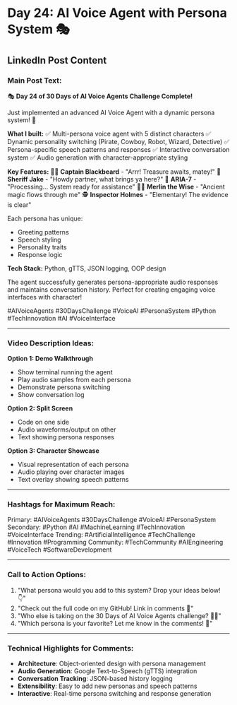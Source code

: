 # Day 24: AI Voice Agent with Persona System 🎭

## LinkedIn Post Content

### Main Post Text:

🎭 **Day 24 of 30 Days of AI Voice Agents Challenge Complete!** 

Just implemented an advanced AI Voice Agent with a dynamic persona system! 🚀

**What I built:**
✅ Multi-persona voice agent with 5 distinct characters
✅ Dynamic personality switching (Pirate, Cowboy, Robot, Wizard, Detective)
✅ Persona-specific speech patterns and responses
✅ Interactive conversation system
✅ Audio generation with character-appropriate styling

**Key Features:**
🏴‍☠️ **Captain Blackbeard** - "Arrr! Treasure awaits, matey!"
🤠 **Sheriff Jake** - "Howdy partner, what brings ya here?"
🤖 **ARIA-7** - "Processing... System ready for assistance"
🧙‍♂️ **Merlin the Wise** - "Ancient magic flows through me"
🕵️ **Inspector Holmes** - "Elementary! The evidence is clear"

Each persona has unique:
- Greeting patterns
- Speech styling
- Personality traits
- Response logic

**Tech Stack:** Python, gTTS, JSON logging, OOP design

The agent successfully generates persona-appropriate audio responses and maintains conversation history. Perfect for creating engaging voice interfaces with character!

#AIVoiceAgents #30DaysChallenge #VoiceAI #PersonaSystem #Python #TechInnovation #AI #VoiceInterface

---

### Video Description Ideas:

**Option 1: Demo Walkthrough**
- Show terminal running the agent
- Play audio samples from each persona
- Demonstrate persona switching
- Show conversation log

**Option 2: Split Screen**
- Code on one side
- Audio waveforms/output on other
- Text showing persona responses

**Option 3: Character Showcase**
- Visual representation of each persona
- Audio playing over character images
- Text overlay showing speech patterns

---

### Hashtags for Maximum Reach:

Primary: #AIVoiceAgents #30DaysChallenge #VoiceAI #PersonaSystem
Secondary: #Python #AI #MachineLearning #TechInnovation #VoiceInterface
Trending: #ArtificialIntelligence #TechChallenge #Innovation #Programming
Community: #TechCommunity #AIEngineering #VoiceTech #SoftwareDevelopment

---

### Call to Action Options:

1. "What persona would you add to this system? Drop your ideas below! 👇"
2. "Check out the full code on my GitHub! Link in comments 🔗"
3. "Who else is taking on the 30 Days of AI Voice Agents challenge? 🙋‍♂️"
4. "Which persona is your favorite? Let me know in the comments! 💬"

---

### Technical Highlights for Comments:

- **Architecture**: Object-oriented design with persona management
- **Audio Generation**: Google Text-to-Speech (gTTS) integration
- **Conversation Tracking**: JSON-based history logging
- **Extensibility**: Easy to add new personas and speech patterns
- **Interactive**: Real-time persona switching and response generation

